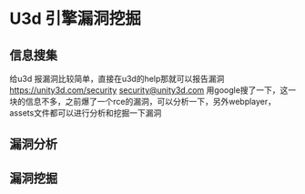 # U3d 引擎漏洞挖掘
## 信息搜集
给u3d 报漏洞比较简单，直接在u3d的help那就可以报告漏洞
https://unity3d.com/security
security@unity3d.com
用google搜了一下，这一块的信息不多，之前爆了一个rce的漏洞，可以分析一下，另外webplayer，assets文件都可以进行分析和挖掘一下漏洞


## 漏洞分析

## 漏洞挖掘

